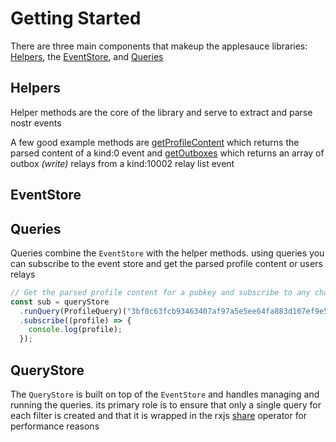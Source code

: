 # Getting Started

There are three main components that makeup the applesauce libraries: [Helpers](https://hzrd149.github.io/applesauce/modules/applesauce_core.Helpers.html), the [EventStore](https://hzrd149.github.io/applesauce/classes/applesauce_core.EventStore.html), and [Queries](https://hzrd149.github.io/applesauce/modules/applesauce_core.Queries.html)

## Helpers

Helper methods are the core of the library and serve to extract and parse nostr events

A few good example methods are [getProfileContent](https://hzrd149.github.io/applesauce/functions/applesauce_core.Helpers.getProfileContent.html) which returns the parsed content of a kind:0 event and [getOutboxes](https://hzrd149.github.io/applesauce/functions/applesauce_core.Helpers.getOutboxes.html) which returns an array of outbox _(write)_ relays from a kind:10002 relay list event

## EventStore

## Queries

Queries combine the `EventStore` with the helper methods. using queries you can subscribe to the event store and get the parsed profile content or users relays

```ts
// Get the parsed profile content for a pubkey and subscribe to any changes
const sub = queryStore
  .runQuery(ProfileQuery)("3bf0c63fcb93463407af97a5e5ee64fa883d107ef9e558472c4eb9aaaefa459d")
  .subscribe((profile) => {
    console.log(profile);
  });
```

## QueryStore

The `QueryStore` is built on top of the `EventStore` and handles managing and running the queries. its primary role is to ensure that only a single query for each filter is created and that it is wrapped in the rxjs [share](https://rxjs.dev/api/index/function/share) operator for performance reasons
